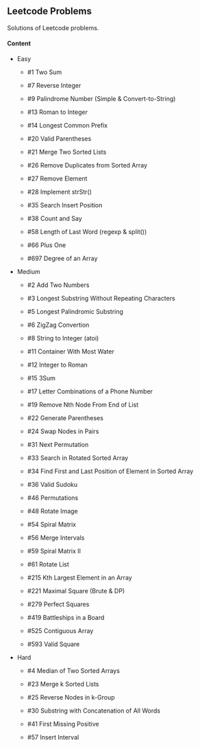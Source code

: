 ## Leetcode Problems

Solutions of Leetcode problems.

#### Content

- Easy

	- #1 Two Sum

	- #7 Reverse Integer

	- #9 Palindrome Number (Simple & Convert-to-String)

	- #13 Roman to Integer

	- #14 Longest Common Prefix

	- #20 Valid Parentheses

	- #21 Merge Two Sorted Lists

	- #26 Remove Duplicates from Sorted Array 

	- #27 Remove Element

	- #28 Implement strStr()

	- #35 Search Insert Position

	- #38 Count and Say

	- #58 Length of Last Word (regexp & split())

	- #66 Plus One

	- #697 Degree of an Array

- Medium

	- #2 Add Two Numbers

	- #3 Longest Substring Without Repeating Characters

	- #5 Longest Palindromic Substring

	- #6 ZigZag Convertion

	- #8 String to Integer (atoi)

	- #11 Container With Most Water

	- #12 Integer to Roman

	- #15 3Sum

	- #17 Letter Combinations of a Phone Number

	- #19 Remove Nth Node From End of List

	- #22 Generate Parentheses

	- #24 Swap Nodes in Pairs

	- #31 Next Permutation

	- #33 Search in Rotated Sorted Array

	- #34 Find First and Last Position of Element in Sorted Array

	- #36 Valid Sudoku

	- #46 Permutations

	- #48 Rotate Image

	- #54 Spiral Matrix

	- #56 Merge Intervals

	- #59 Spiral Matrix II

	- #61 Rotate List

	- #215 Kth Largest Element in an Array

	- #221 Maximal Square (Brute & DP)

	- #279 Perfect Squares

	- #419 Battleships in a Board

	- #525 Contiguous Array

	- #593 Valid Square

- Hard

	- #4 Median of Two Sorted Arrays

	- #23 Merge k Sorted Lists

	- #25 Reverse Nodes in k-Group

	- #30 Substring with Concatenation of All Words

	- #41 First Missing Positive

	- #57 Insert Interval

	